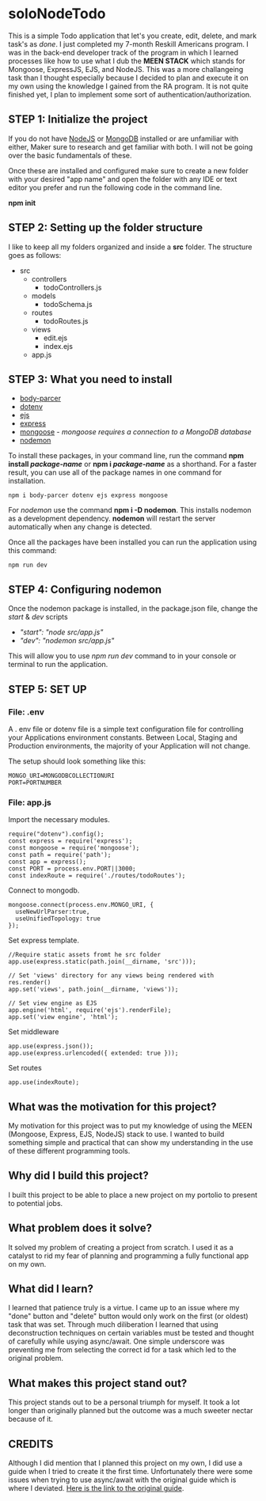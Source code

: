 # soloNodeTodo
This is a simple Todo application that let's you create, edit, delete, and mark task's as *done*.  I just completed my 7-month Reskill Americans program.  I was in the back-end developer track of the program in which I learned processes like how to use what I dub the **MEEN STACK** which stands for Mongoose, ExpressJS, EJS, and NodeJS. This was a more challangeing task than I thought especially because I decided to plan and execute it on my own using the knowledge I gained from the RA program.  It is not quite finished yet, I plan to implement some sort of authentication/authorization.

## STEP 1: Initialize the project
If you do not have [NodeJS](https://nodejs.org/en/download/) or [MongoDB](https://www.mongodb.com/cloud/atlas/lp/try2?utm_content=rlsavisitor&utm_source=google&utm_campaign=gs_americas_uscan_search_brand_atlas_desktop_rlsa&utm_term=install%20mongodb&utm_medium=cpc_paid_search&utm_ad=e&utm_ad_campaign_id=14291004602&adgroup=128837428507&gclid=Cj0KCQjwrJOMBhCZARIsAGEd4VG26oconcY89Zc4Px85yCfjbujv8Z17hIQmrTpZtaP_XSrKMBqzwV4aAl_iEALw_wcB) installed or are unfamiliar with either,  Maker sure to research and get familiar with both.  I will not be going over the basic fundamentals of these.

Once these are installed and configured make sure to create a new folder with your desired "app name" and open the folder with any IDE or text editor you prefer and run the following code in the command line.

**npm init**

## STEP 2: Setting up the folder structure
I like to keep all my folders organized and inside a **src** folder.  The structure goes as follows:
- src
  - controllers
    - todoControllers.js
  - models
    - todoSchema.js
  - routes
    - todoRoutes.js
  - views
    - edit.ejs
    - index.ejs
  - app.js

## STEP 3: What you need to install 
- [body-parcer](https://www.npmjs.com/package/body-parser)
- [dotenv](https://www.npmjs.com/package/dotenv)
- [ejs](https://www.npmjs.com/package/ejs)
- [express](https://www.npmjs.com/package/express)
- [mongoose](https://www.npmjs.com/package/mongoose) -
*mongoose requires a connection to a MongoDB database*
- [nodemon](https://www.npmjs.com/package/nodemon)

To install these packages, in your command line, run the command **npm install *package-name*** or **npm i *package-name*** as a shorthand.  For a faster result, you can use all of the package names in one command for installation.

```
npm i body-parcer dotenv ejs express mongoose 
```

For *nodemon* use the command **npm i -D nodemon**. This installs nodemon as a development dependency.  **nodemon** will restart the server automatically when any change is detected.

Once all the packages have been installed you can run the application using this command:
```
npm run dev
```

## STEP 4: Configuring nodemon
Once the nodemon package is installed, in the package.json file, change the *start* & *dev* scripts 
- *"start": "node src/app.js"*
- *"dev": "nodemon src/app.js"*

This will allow you to use *npm run dev* command to in your console or terminal to run the application.

## STEP 5: SET UP 
### File: .env

A . env file or dotenv file is a simple text configuration file for controlling your Applications environment constants. Between Local, Staging and Production environments, the majority of your Application will not change.

The setup should look something like this:
```
MONGO_URI=MONGODBCOLLECTIONURI
PORT=PORTNUMBER
```

### File: app.js

Import the necessary modules.
```
require("dotenv").config();
const express = require('express');
const mongoose = require('mongoose');
const path = require('path');
const app = express();
const PORT = process.env.PORT||3000;
const indexRoute = require('./routes/todoRoutes');
```

Connect to mongodb.
```
mongoose.connect(process.env.MONGO_URI, {
  useNewUrlParser:true,
  useUnifiedTopology: true
});
```

Set express template.
```
//Require static assets fromt he src folder
app.use(express.static(path.join(__dirname, 'src')));

// Set 'views' directory for any views being rendered with res.render()
app.set('views', path.join(__dirname, 'views'));

// Set view engine as EJS
app.engine('html', require('ejs').renderFile);
app.set('view engine', 'html');
```

Set middleware
```
app.use(express.json());
app.use(express.urlencoded({ extended: true }));
```

Set routes
```
app.use(indexRoute);
```

## What was the motivation for this project?
My motivation for this project was to put my knowledge of using the MEEN (Mongoose, Express, EJS, NodeJS) stack to use.  I wanted to build something simple and practical that can show my understanding in the use of these different programming tools.

## Why did I build this project?
I built this project to be able to place a new project on my portolio to present to potential jobs.

## What problem does it solve?
It solved my problem of creating a project from scratch.  I used it as a catalyst to rid my fear of planning and programming a fully functional app on my own.

## What did I learn?
I learned that patience truly is a virtue.  I came up to an issue where my "done" button and "delete" button would only work on the first (or oldest) task that was set.  Through much diliberation I learned that using deconstruction techniques on certain variables must be tested and thought of carefully while usying async/await. One simple underscore was preventing me from selecting the correct id for a task which led to the original problem.

## What makes this project stand out? 
This project stands out to be a personal triumph for myself.  It took a lot longer than originally planned but the outcome was a much sweeter nectar because of it.

## CREDITS
Although I did mention that I planned this project on my own, I did use a guide when I tried to create it the first time.  Unfortunately there were some issues when trying to use async/await with the original guide which is where I deviated.  [Here is the link to the original guide](https://dev.to/atultyagi612/build-a-basic-todo-app-with-nodejs-mongodb-20om).
